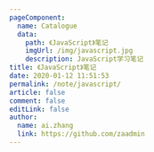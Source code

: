 ```yaml
---
pageComponent:
  name: Catalogue
  data:
    path: 《JavaScript》笔记
    imgUrl: /img/javascript.jpg
    description: JavaScript学习笔记
title: 《JavaScript》笔记
date: 2020-01-12 11:51:53
permalink: /note/javascript/
article: false
comment: false
editLink: false
author:
  name: ai.zhang
  link: https://github.com/zaadmin
---
```


